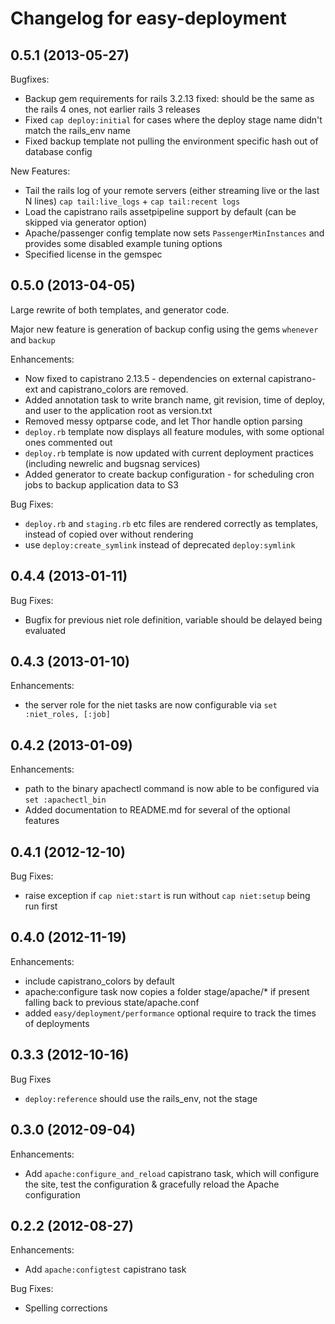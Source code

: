# Changelog for easy-deployment

## 0.5.1 (2013-05-27)

Bugfixes:

* Backup gem requirements for rails 3.2.13 fixed: should be the same as the rails 4 ones, not earlier rails 3 releases
* Fixed `cap deploy:initial` for cases where the deploy stage name didn't match the rails_env name
* Fixed backup template not pulling the environment specific hash out of database config

New Features:

* Tail the rails log of your remote servers (either streaming live or the last N lines) `cap tail:live_logs` + `cap tail:recent logs`
* Load the capistrano rails assetpipeline support by default (can be skipped via generator option)
* Apache/passenger config template now sets `PassengerMinInstances` and provides some disabled example tuning options
* Specified license in the gemspec

## 0.5.0 (2013-04-05)

Large rewrite of both templates, and generator code.

Major new feature is generation of backup config using the gems `whenever` and `backup`

Enhancements:

* Now fixed to capistrano 2.13.5 - dependencies on external capistrano-ext and capistrano_colors are removed.
* Added annotation task to write branch name, git revision, time of deploy, and user to the application root as version.txt
* Removed messy optparse code, and let Thor handle option parsing
* `deploy.rb` template now displays all feature modules, with some optional ones commented out
* `deploy.rb` template is now updated with current deployment practices (including newrelic and bugsnag services)
* Added generator to create backup configuration - for scheduling cron jobs to backup application data to S3

Bug Fixes:

* `deploy.rb` and `staging.rb` etc files are rendered correctly as templates, instead of copied over without rendering
* use `deploy:create_symlink` instead of deprecated `deploy:symlink`

## 0.4.4 (2013-01-11)

Bug Fixes:

* Bugfix for previous niet role definition, variable should be delayed being evaluated

## 0.4.3 (2013-01-10)

Enhancements:

* the server role for the niet tasks are now configurable via `set :niet_roles, [:job]`

## 0.4.2 (2013-01-09)

Enhancements:

* path to the binary apachectl command is now able to be configured via `set :apachectl_bin`
* Added documentation to README.md for several of the optional features

## 0.4.1 (2012-12-10)

Bug Fixes:

* raise exception if `cap niet:start` is run without `cap niet:setup` being run first

## 0.4.0 (2012-11-19)

Enhancements:

* include capistrano_colors by default
* apache:configure task now copies a folder stage/apache/* if present falling back to previous state/apache.conf
* added `easy/deployment/performance` optional require to track the times of deployments

## 0.3.3 (2012-10-16)

Bug Fixes

* `deploy:reference` should use the rails_env, not the stage

## 0.3.0 (2012-09-04)

Enhancements:

* Add `apache:configure_and_reload` capistrano task, which will configure the site, test the configuration & gracefully reload the Apache configuration

## 0.2.2 (2012-08-27)

Enhancements:

* Add `apache:configtest` capistrano task

Bug Fixes:

* Spelling corrections
